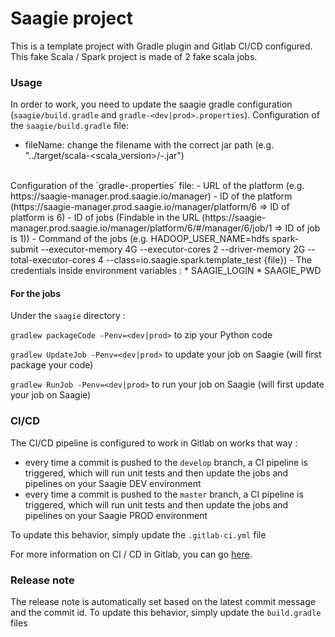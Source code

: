 # Saagie project

This is a template project with Gradle plugin and Gitlab CI/CD configured.
This fake Scala / Spark project is made of 2 fake scala jobs. 

### Usage

In order to work, you need to update the saagie gradle configuration (`saagie/build.gradle` and `gradle-<dev|prod>.properties`).
Configuration of the `saagie/build.gradle` file:
- fileName: change the filename with the correct jar path (e.g. "../target/scala-<scala_version>/<name>-<version>.jar")
<br>
Configuration of the `gradle-<dev|prod>.properties` file:
- URL of the platform (e.g. https://saagie-manager.prod.saagie.io/manager)
- ID of the platform (https://saagie-manager.prod.saagie.io/manager/platform/6 => ID of platform is 6)
- ID of jobs (Findable in the URL (https://saagie-manager.prod.saagie.io/manager/platform/6/#/manager/6/job/1 => ID of job is 1))
- Command of the jobs (e.g. HADOOP_USER_NAME=hdfs spark-submit --executor-memory 4G --executor-cores 2 --driver-memory 2G --total-executor-cores 4 --class=io.saagie.spark.template_test {file})
- The credentials inside environment variables : 
    * SAAGIE_LOGIN
    * SAAGIE_PWD

#### For the jobs
Under the `saagie` directory : 

`gradlew packageCode -Penv=<dev|prod>` to zip your Python code

`gradlew UpdateJob -Penv=<dev|prod>` to update your job on Saagie (will first package your code)

`gradlew RunJob -Penv=<dev|prod>` to run your job on Saagie (will first update your job on Saagie)

### CI/CD
The CI/CD pipeline is configured to work in Gitlab on works that way : 
* every time a commit is pushed to the `develop` branch, a CI pipeline is triggered, which will run unit tests and then update the jobs and pipelines on your Saagie DEV environment
* every time a commit is pushed to the `master` branch, a CI pipeline is triggered, which will run unit tests and then update the jobs and pipelines on your Saagie PROD environment

To update this behavior, simply update the `.gitlab-ci.yml` file

For more information on CI / CD in Gitlab, you can go [here](https://docs.gitlab.com/ee/ci/).

### Release note
The release note is automatically set based on the latest commit message and the commit id.
To update this behavior, simply update the `build.gradle` files